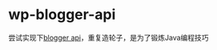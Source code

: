 # wp-blogger-api
尝试实现下[blogger api](http://codex.wordpress.org/XML-RPC_Blogger_API)，重复造轮子，是为了锻炼Java编程技巧
